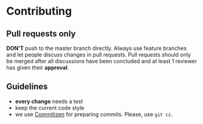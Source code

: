 # Contributing

## Pull requests only

**DON'T** push to the master branch directly. Always use feature branches and let people discuss changes in pull requests.
Pull requests should only be merged after all discussions have been concluded and at least 1 reviewer has given their
**approval**.

## Guidelines

- **every change** needs a test
- keep the current code style
- we use [Commitizen](https://github.com/commitizen/cz-cli) for preparing commits. Please, use `git cz`.
